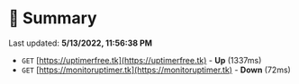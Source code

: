 # 📖 Summary
Last updated: **5/13/2022, 11:56:38 PM**

- `GET` [https://uptimerfree.tk](https://uptimerfree.tk) - **Up** (1337ms)
- `GET` [https://monitoruptimer.tk](https://monitoruptimer.tk) - **Down** (72ms)
